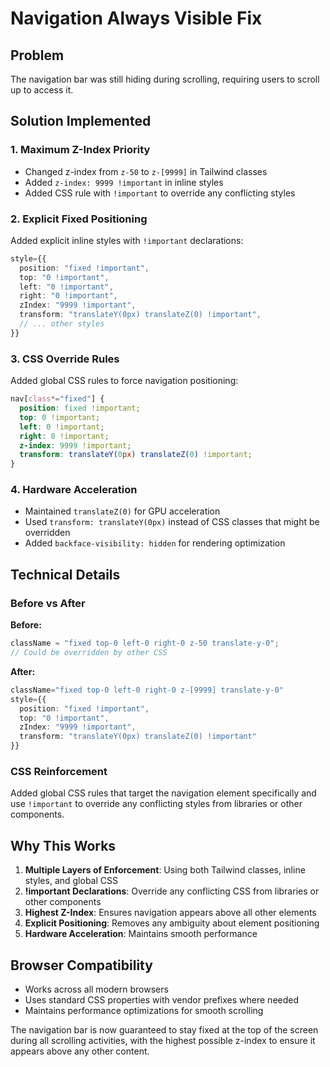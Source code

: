 # Navigation Always Visible Fix

## Problem

The navigation bar was still hiding during scrolling, requiring users to scroll up to access it.

## Solution Implemented

### 1. **Maximum Z-Index Priority**

- Changed z-index from `z-50` to `z-[9999]` in Tailwind classes
- Added `z-index: 9999 !important` in inline styles
- Added CSS rule with `!important` to override any conflicting styles

### 2. **Explicit Fixed Positioning**

Added explicit inline styles with `!important` declarations:

```typescript
style={{
  position: "fixed !important",
  top: "0 !important",
  left: "0 !important",
  right: "0 !important",
  zIndex: "9999 !important",
  transform: "translateY(0px) translateZ(0) !important",
  // ... other styles
}}
```

### 3. **CSS Override Rules**

Added global CSS rules to force navigation positioning:

```css
nav[class*="fixed"] {
  position: fixed !important;
  top: 0 !important;
  left: 0 !important;
  right: 0 !important;
  z-index: 9999 !important;
  transform: translateY(0px) translateZ(0) !important;
}
```

### 4. **Hardware Acceleration**

- Maintained `translateZ(0)` for GPU acceleration
- Used `transform: translateY(0px)` instead of CSS classes that might be overridden
- Added `backface-visibility: hidden` for rendering optimization

## Technical Details

### Before vs After

**Before:**

```typescript
className = "fixed top-0 left-0 right-0 z-50 translate-y-0";
// Could be overridden by other CSS
```

**After:**

```typescript
className="fixed top-0 left-0 right-0 z-[9999] translate-y-0"
style={{
  position: "fixed !important",
  top: "0 !important",
  zIndex: "9999 !important",
  transform: "translateY(0px) translateZ(0) !important"
}}
```

### CSS Reinforcement

Added global CSS rules that target the navigation element specifically and use `!important` to override any conflicting styles from libraries or other components.

## Why This Works

1. **Multiple Layers of Enforcement**: Using both Tailwind classes, inline styles, and global CSS
2. **!important Declarations**: Override any conflicting CSS from libraries or other components
3. **Highest Z-Index**: Ensures navigation appears above all other elements
4. **Explicit Positioning**: Removes any ambiguity about element positioning
5. **Hardware Acceleration**: Maintains smooth performance

## Browser Compatibility

- Works across all modern browsers
- Uses standard CSS properties with vendor prefixes where needed
- Maintains performance optimizations for smooth scrolling

The navigation bar is now guaranteed to stay fixed at the top of the screen during all scrolling activities, with the highest possible z-index to ensure it appears above any other content.
